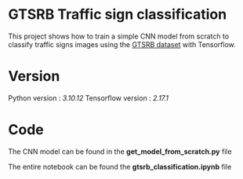 # GTSRB Traffic sign classification 
This project shows how to train a simple CNN model from scratch to classify traffic signs images using the [GTSRB dataset](https://www.kaggle.com/datasets/meowmeowmeowmeowmeow/gtsrb-german-traffic-sign) with Tensorflow.

# Version
Python version : *3.10.12*
Tensorflow version : *2.17.1*

# Code
The CNN model can be found in the **get_model_from_scratch.py**  file

The entire notebook can be found the **gtsrb_classification.ipynb** file
